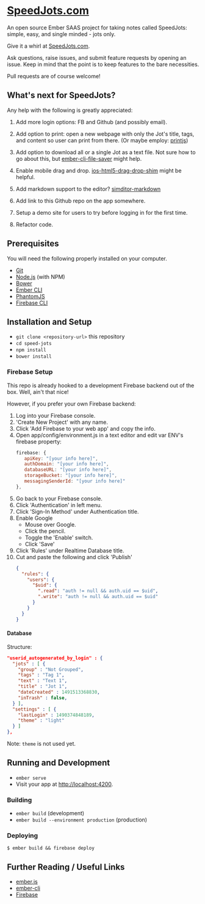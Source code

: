 # [SpeedJots.com](https://speedjots.com)

An open source Ember SAAS project for taking notes called SpeedJots: simple, easy, and single minded - jots only.

Give it a whirl at [SpeedJots.com](https://speedjots.com).

Ask questions, raise issues, and submit feature requests by opening an issue. Keep in mind that the point is to keep features to the bare necessities.

Pull requests are of course welcome!

## What's next for SpeedJots?

Any help with the following is greatly appreciated:

1. Add more login options: FB and Github (and possibly email).

1. Add option to print: open a new webpage with only the Jot's title, tags, and content so user can print from there.  (Or maybe employ: [printjs](http://printjs.crabbly.com/))

1. Add option to download all or a single Jot as a text file. Not sure how to go about this, but [ember-cli-file-saver](https://github.com/cogniteev/ember-cli-file-saver) might help.

1. Enable mobile drag and drop. [ios-html5-drag-drop-shim](https://github.com/timruffles/ios-html5-drag-drop-shim) might be helpful.

1. Add markdown support to the editor? [simditor-markdown](https://github.com/mycolorway/simditor-markdown)

1. Add link to this Github repo on the app somewhere.

1. Setup a demo site for users to try before logging in for the first time.

1. Refactor code.

## Prerequisites

You will need the following properly installed on your computer.

* [Git](https://git-scm.com/)
* [Node.js](https://nodejs.org/) (with NPM)
* [Bower](https://bower.io/)
* [Ember CLI](https://ember-cli.com/)
* [PhantomJS](http://phantomjs.org/)
* [Firebase CLI](https://firebase.google.com/docs/cli/)

## Installation and Setup

* `git clone <repository-url>` this repository
* `cd speed-jots`
* `npm install`
* `bower install`

### Firebase Setup

This repo is already hooked to a development Firebase backend out of the box.  Well, ain't that nice!

However, if you prefer your own Firebase backend:

1. Log into your Firebase console.
1. 'Create New Project' with any name.
1. Click 'Add Firebase to your web app' and copy the info.
1. Open app/config/environment.js in a text editor and edit var ENV's firebase property:
   ```javascript
   firebase: {
      apiKey: "[your info here]",
      authDomain: "[your info here]",
      databaseURL: "[your info here]",
      storageBucket: "[your info here]",
      messagingSenderId: "[your info here]"
   },
   ```
1. Go back to your Firebase console.
1. Click 'Authentication' in left menu.
1. Click 'Sign-In Method' under Authentication title.
1. Enable Google
   * Mouse over Google.
   * Click the pencil.
   * Toggle the 'Enable' switch.
   * Click 'Save'
1. Click 'Rules' under Realtime Database title.
1. Cut and paste the following and click 'Publish'
   ```json
   {
     "rules": {
       "users": {
         "$uid": {
           ".read": "auth != null && auth.uid == $uid",
           ".write": "auth != null && auth.uid == $uid"
         }
       }
     }
   }
   ```

#### Database

Structure:
```json
"userid_autogenerated_by_login" : {
  "jots" : [ {
    "group" : "Not Grouped",
    "tags" : "Tag 1",
    "text" : "Text 1",
    "title" : "Jot 1",
    "dateCreated" : 1491513368830,
    "inTrash" : false,    
  } ],
  "settings" : [ {
    "lastLogin" : 1490374848189,
    "theme" : "light"
  } ]
},
```
Note: `theme` is not used yet.

## Running and Development

* `ember serve`
* Visit your app at [http://localhost:4200](http://localhost:4200).

### Building

* `ember build` (development)
* `ember build --environment production` (production)

### Deploying

`$ ember build && firebase deploy`

## Further Reading / Useful Links

* [ember.js](http://emberjs.com)
* [ember-cli](https://ember-cli.com)
* [Firebase](https://firebase.google.com)
